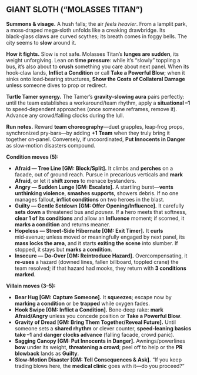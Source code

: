 ## GIANT SLOTH (“MOLASSES TITAN”)

**Summons & visage.** A hush falls; the air *feels heavier*. From a lamplit park, a moss‑draped mega‑sloth unfolds like a creaking drawbridge. Its black‑glass claws are curved scythes; its breath comes in foggy bells. The city seems to **slow** around it.

**How it fights.** Slow is not safe. Molasses Titan’s **lunges are sudden**, its weight unforgiving. Lean on **time pressure**: while it’s “slowly” toppling a bus, it’s also about to **crush** something you care about next panel. When its hook‑claw lands, **Inflict a Condition** or call **Take a Powerful Blow**; when it sinks onto load‑bearing structures, **Show the Costs of Collateral Damage** unless someone dives to prop or redirect.  

**Turtle Tamer synergy.** The Tamer’s **gravity‑slowing aura** pairs perfectly: until the team establishes a workaround/team rhythm, apply a **situational –1** to speed‑dependent approaches (once someone reframes, remove it). Advance any crowd/falling clocks during the lull. 

**Run notes.** Reward **team choreography**—duet grapples, leap‑frog props, synchronized pry‑bars—by adding **+1 Team** when they truly bring it together on‑panel. Conversely, if uncoordinated, **Put Innocents in Danger** as slow‑motion disasters compound. 

**Condition moves (5):**

* **Afraid — Tree Line [GM: Block/Split].** It climbs and **perches** on a facade, out of ground reach. Pursue in precarious verticals and **mark Afraid**, or let it **shift zones** to menace bystanders. 
* **Angry — Sudden Lunge [GM: Escalate].** A startling burst—**vents unthinking violence**, **smashes supports**, showers debris. If no one manages fallout, **inflict conditions** on two heroes in the blast. 
* **Guilty — Gentle Setdown [GM: Offer Opening/Influence].** It carefully **sets down** a threatened bus and *pauses*. If a hero meets that softness, **clear 1 of its conditions** and allow an **Influence** moment; if scorned, it **marks a condition** and returns meaner. 
* **Hopeless — Street‑Side Hibernate [GM: Exit Timer].** It **curls** mid‑avenue; unless moved or meaningfully engaged by next panel, its **mass locks the area**, and it starts **exiting the scene** into slumber. If stopped, it stays but **marks a condition**. 
* **Insecure — Do‑Over [GM: Reintroduce Hazard].** Overcompensating, it **re‑uses** a hazard (downed lines, fallen billboard, toppled crane) the team resolved; if that hazard had mooks, they return with **3 conditions marked**. 

**Villain moves (3–5):**

* **Bear Hug [GM: Capture Someone].** It **squeezes**; escape now by **marking a condition** or be **trapped** while oxygen fades.
* **Hook Swipe [GM: Inflict a Condition].** Bone‑deep rake: **mark Afraid/Angry** unless you concede position or **Take a Powerful Blow**. 
* **Gravity of Dread [GM: Bring Them Together/Reveal Future].** Until someone sets a **shared rhythm** or clever counter, **speed‑leaning basics take –1** and **danger clocks advance** (falling facade, crowd panic). 
* **Sagging Canopy [GM: Put Innocents in Danger].** Awnings/powerlines **bow** under its weight, **threatening a crowd**; peel off to help or the **PR blowback** lands as **Guilty**.
* **Slow‑Motion Disaster [GM: Tell Consequences & Ask].** “If you keep trading blows here, the **medical clinic** goes with it—do you proceed?” 
